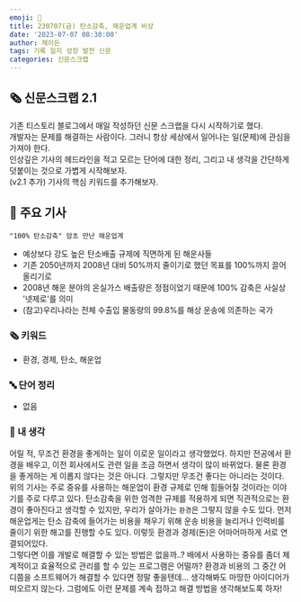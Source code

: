 ```yaml
---
emoji: 📰
title: 230707(금) 탄소감축, 해운업계 비상
date: '2023-07-07 08:30:00'
author: 제이든
tags: 기록 일지 성장 발전 신문
categories: 신문스크랩
---
```


## 🗞️ 신문스크랩 2.1

기존 티스토리 블로그에서 매일 작성하던 신문 스크랩을 다시 시작하기로 했다.<br/>
개발자는 문제를 해결하는 사람이다. 그러니 항상 세상에서 일어나는 일(문제)에 관심을 가져야 한다.<br/>
인상깊은 기사의 헤드라인을 적고 모르는 단어에 대한 정리, 그리고 내 생각을 간단하게 덧붙이는 것으로 가볍게 시작해보자.<br/>
(v2.1 추가) 기사의 핵심 키워드를 추가해보자.

## 🌻 주요 기사

`"100% 탄소감축" 암초 만난 해운업계`

- 예상보다 강도 높은 탄소배출 규제에 직면하게 된 해운사들
- 기존 2050년까지 2008년 대비 50%까지 줄이기로 했던 목표를 100%까지 끌어올리기로
- 2008년 해운 분야의 온실가스 배출량은 정점이었기 때문에 100% 감축은 사실상 '넷제로'를 의미
- (참고)우리나라는 전체 수출입 물동량의 99.8%를 해상 운송에 의존하는 국가

### 🗞 키워드

- 환경, 경제, 탄소, 해운업

### 🔤 단어 정리

- 없음

### 🤔 내 생각

어릴 적, 무조건 환경을 좋게하는 일이 이로운 일이라고 생각했었다. 하지만 전공에서 환경을 배우고, 이전 회사에서도 관련 일을 조금 하면서
생각이 많이 바뀌었다. 물론 환경을 좋게하는 게 이롭지 않다는 것은 아니다. 그렇지만 무조건 좋다는 아니라는 것이다. 위의 기사는 주로 중유를
사용하는 해운업이 환경 규제로 인해 힘들어질 것이라는 이야기를 주로 다루고 있다. 탄소감축을 위한 엄격한 규제를 적용하게 되면 직관적으로는
환경이 좋아진다고 생각할 수 있지만, 우리가 살아가는 `환경`은 그렇지 않을 수도 있다. 먼저 해운업게는 탄소 감축에 들어가는 비용을 채우기 위해
운송 비용을 늘리거나 인력비를 줄이기 위한 해고를 진행할 수도 있다. 이렇듯 환경과 경제(돈)은 어마어마하게 서로 연결되어있다.<br/>
그렇다면 이를 개발로 해결할 수 있는 방법은 없을까..? 배에서 사용하는 중유를 좀더 체계적이고 효율적으로 관리를 할 수 있는 프로그램은 어떨까?
환경과 비용의 그 중간 어디쯤을 소프트웨어가 해결할 수 있다면 정말 좋을텐데... 생각해봐도 마땅한 아이디어가 떠오르지 않는다. 그럼에도 이런 문제를
계속 접하고 해결 방법을 생각해보도록 하자!

```toc

```
